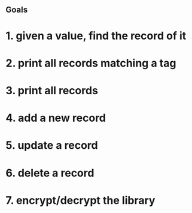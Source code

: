 ## Goals
#
# 1. given a value, find the record of it
# 2. print all records matching a tag
# 3. print all records
# 4. add a new record
# 5. update a record
# 6. delete a record
# 7. encrypt/decrypt the library